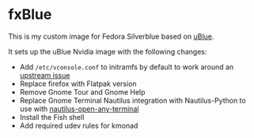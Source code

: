 # fxBlue

This is my custom image for Fedora Silverblue based on [uBlue](https://universal-blue.org).

It sets up the uBlue Nvidia image with the following changes:

- Add `/etc/vconsole.conf` to initramfs by default to work around an [upstream issue](https://github.com/fedora-silverblue/issue-tracker/issues/3)
- Replace firefox with Flatpak version
- Remove Gnome Tour and Gnome Help
- Replace Gnome Terminal Nautilus integration with Nautilus-Python to use with [nautilus-open-any-terminal](https://github.com/Stunkymonkey/nautilus-open-any-terminal)
- Install the Fish shell
- Add required udev rules for kmonad
